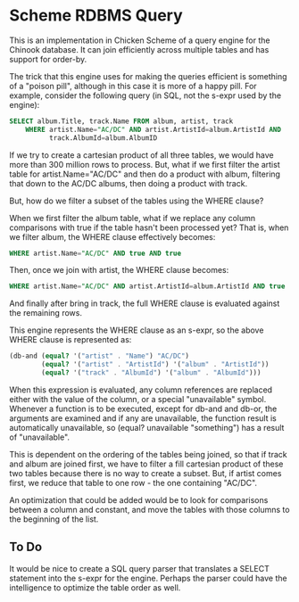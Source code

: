# Scheme RDBMS Query

This is an implementation in Chicken Scheme of a query engine
for the Chinook database. It can join efficiently across multiple
tables and has support for order-by.

The trick that this engine uses for making the queries efficient
is something of a "poison pill", although in this case it is more
of a happy pill. For example, consider the following query (in SQL,
not the s-expr used by the engine):
```sql
SELECT album.Title, track.Name FROM album, artist, track 
    WHERE artist.Name="AC/DC" AND artist.ArtistId=album.ArtistId AND
          track.AlbumId=album.AlbumID
```

If we try to create a cartesian product of all three tables, we would
have more than 300 million rows to process. But, what if we first filter
the artist table for artist.Name="AC/DC" and then do a product with
album, filtering that down to the AC/DC albums, then doing a product
with track.

But, how do we filter a subset of the tables using the WHERE clause?

When we first filter the album table, what if we replace any column
comparisons with true if the table hasn't been processed yet? That is,
when we filter album, the WHERE clause effectively becomes:
```sql
WHERE artist.Name="AC/DC" AND true AND true
```

Then, once we join with artist, the WHERE clause becomes:
```sql
WHERE artist.Name="AC/DC" AND artist.ArtistId=album.ArtistId AND true
```

And finally after bring in track, the full WHERE clause is evaluated
against the remaining rows.

This engine represents the WHERE clause as an s-expr, so the above WHERE
clause is represented as:
```scheme
(db-and (equal? '("artist" . "Name") "AC/DC") 
        (equal? '("artist" . "ArtistId") '("album" . "ArtistId"))
        (equal? '("track" . "AlbumId") '("album" . "AlbumId")))
```

When this expression is evaluated, any column references are replaced
either with the value of the column, or a special "unavailable" symbol.
Whenever a function is to be executed, except for db-and and db-or, the
arguments are examined and if any are unavailable, the function result
is automatically unavailable, so (equal? unavailable "something") has
a result of "unavailable".

This is dependent on the ordering of the tables being joined, so that
if track and album are joined first, we have to filter a fill cartesian
product of these two tables because there is no way to create a subset.
But, if artist comes first, we reduce that table to one row - the one
containing "AC/DC".

An optimization that could be added would be to look for comparisons
between a column and constant, and move the tables with those columns
to the beginning of the list.

## To Do

It would be nice to create a SQL query parser that translates a SELECT
statement into the s-expr for the engine. Perhaps the parser could have
the intelligence to optimize the table order as well.
